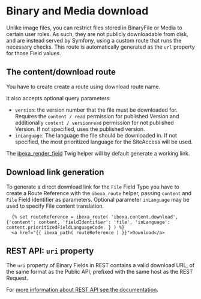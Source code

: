 # Binary and Media download

Unlike image files, you can restrict files stored in BinaryFile or Media to certain user roles.
As such, they are not publicly downloadable from disk, and are instead served by Symfony, using a custom route that runs the necessary checks. This route is automatically generated as the `url` property for those Field values.

## The content/download route

You have to create create a route using download route name.

It also accepts optional query parameters:

- `version`: the version number that the file must be downloaded for. Requires the `content / read` permission for published Version and additionally `content / versionread` permission for not published Version. If not specified, uses the published version.
- `inLanguage`: The language the file should be downloaded in. If not specified, the most prioritized language for the SiteAccess will be used.

The [ibexa\_render\_field](../content_rendering/twig_function_reference/field_twig_functions.md#ibexa_render_field) Twig helper will by default generate a working link.

## Download link generation

To generate a direct download link for the `File` Field Type you have to create
a Route Reference with the `ibexa_route` helper, passing `content` and `File` Field identifier as parameters.
Optional parameter `inLanguage` may be used to specify File content translation.

```twig
  {% set routeReference = ibexa_route( 'ibexa.content.download', {'content': content, 'fieldIdentifier': 'file', 'inLanguage': content.prioritizedFieldLanguageCode  } ) %}
  <a href="{{ ibexa_path( routeReference ) }}">Download</a>
```

## REST API: `uri` property

The `uri` property of Binary Fields in REST contains a valid download URL, of the same format as the Public API, prefixed with the same host as the REST Request.

For [more information about REST API see the documentation](../../api/rest_api_guide).
